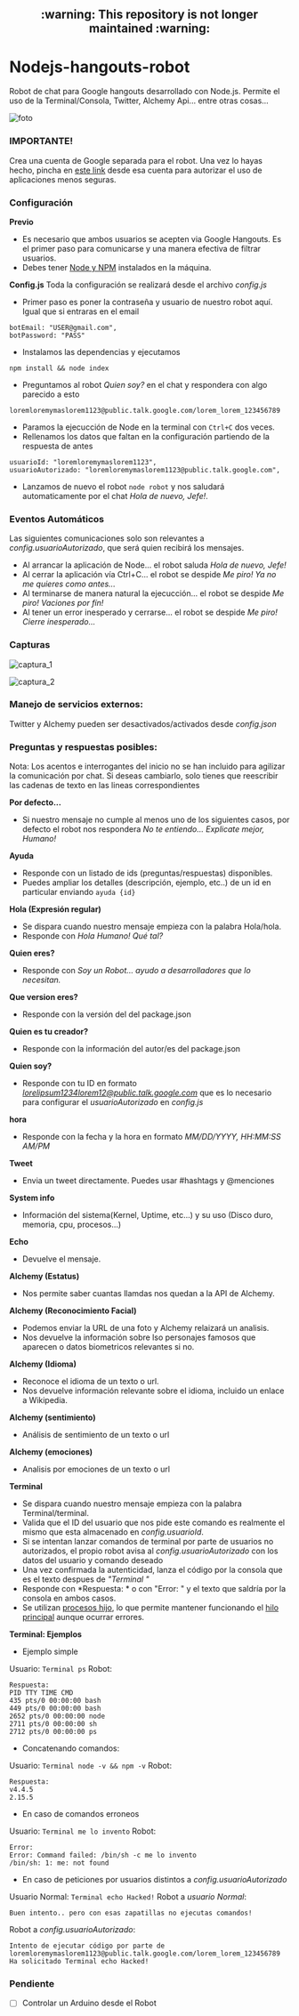 <h2 align="center">:warning: This repository is not longer maintained :warning:</h2>


# Nodejs-hangouts-robot
Robot de chat para Google hangouts desarrollado con Node.js. Permite el uso de la Terminal/Consola, Twitter, Alchemy Api... entre otras cosas...

![foto](img/Robotito_chat.png)

### IMPORTANTE!

Crea una cuenta de Google separada para el robot. 
Una vez lo hayas hecho, pincha en [este link](https://www.google.com/settings/security/lesssecureapps) desde esa cuenta para autorizar el uso de aplicaciones menos seguras.

### Configuración

**Previo**
- Es necesario que ambos usuarios se acepten via Google Hangouts. Es el primer paso para comunicarse y una manera efectiva de filtrar usuarios.
- Debes tener [Node y NPM](https://nodejs.org/en/) instalados en la máquina.

**Config.js**
Toda la configuración se realizará desde el archivo *config.js*

- Primer paso es poner la contraseña y usuario de nuestro robot aquí. Igual que si entraras en el email
```
botEmail: "USER@gmail.com",
botPassword: "PASS"
```
- Instalamos las dependencias y ejecutamos 
```
npm install && node index
```
- Preguntamos al robot *Quien soy?* en el chat y respondera con algo parecido a esto
```
loremloremymaslorem1123@public.talk.google.com/lorem_lorem_123456789
```
- Paramos la ejecucción de Node en la terminal con `Ctrl+C` dos veces.
- Rellenamos los datos que faltan en la configuración partiendo de la respuesta de antes
```
usuarioId: "loremloremymaslorem1123",
usuarioAutorizado: "loremloremymaslorem1123@public.talk.google.com",
```
- Lanzamos de nuevo el robot `node robot` y nos saludará automaticamente por el chat *Hola de nuevo, Jefe!*.


### Eventos Automáticos

Las siguientes comunicaciones solo son relevantes a *config.usuarioAutorizado*, que será quien recibirá los mensajes.

- Al arrancar la aplicación de Node... el robot saluda *Hola de nuevo, Jefe!*
- Al cerrar la aplicación vía Ctrl+C... el robot se despide *Me piro! Ya no me quieres como antes...*
- Al terminarse de manera natural la ejecucción... el robot se despide *Me piro! Vaciones por fín!*
- Al tener un error inesperado y cerrarse... el robot se despide *Me piro! Cierre inesperado...*


### Capturas



![captura_1](img/captura_1.png)



![captura_2](img/captura_2.png)



### Manejo de servicios externos:

Twitter y Alchemy pueden ser desactivados/activados desde *config.json*


### Preguntas y respuestas posibles:

Nota:
Los acentos e interrogantes del inicio no se han incluido para agilizar la comunicación por chat. 
Si deseas cambiarlo, solo tienes que reescribir las cadenas de texto en las lineas correspondientes

**Por defecto...**
- Si nuestro mensaje no cumple al menos uno de los siguientes casos, por defecto el robot nos respondera *No te entiendo... Explicate mejor, Humano!*

**Ayuda**
- Responde con un listado de ids (preguntas/respuestas) disponibles.
- Puedes ampliar los detalles (descripción, ejemplo, etc..) de un id en particular enviando `ayuda {id}`

**Hola (Expresión regular)**
- Se dispara cuando nuestro mensaje empieza con la palabra Hola/hola.
- Responde con *Hola Humano! Qué tal?*

**Quien eres?**
- Responde con *Soy un Robot... ayudo a desarrolladores que lo necesitan.*

**Que version eres?**
- Responde con la versión del del package.json
 
**Quien es tu creador?**
- Responde con la información del autor/es del package.json

**Quien soy?**
- Responde con tu ID en formato *lorelipsum1234lorem12@public.talk.google.com* que es lo necesario para configurar el *usuarioAutorizado* en *config.js*

**hora**
- Responde con la fecha y la hora en formato *MM/DD/YYYY, HH:MM:SS AM/PM*

**Tweet**
- Envia un tweet directamente. Puedes usar #hashtags y @menciones

**System info**
- Información del sistema(Kernel, Uptime, etc...) y su uso (Disco duro, memoria, cpu, procesos...)

**Echo**
- Devuelve el mensaje.


**Alchemy (Estatus)**
- Nos permite saber cuantas llamdas nos quedan a la API de Alchemy.


**Alchemy (Reconocimiento Facial)**
- Podemos enviar la URL de una foto y Alchemy relaizará un analisis.
- Nos devuelve la información sobre lso personajes famosos que aparecen o datos biometricos relevantes si no.


**Alchemy (Idioma)**
- Reconoce el idioma de un texto o url.
- Nos devuelve información relevante sobre el idioma, incluido un enlace a Wikipedia.


**Alchemy (sentimiento)**
- Análisis de sentimiento de un texto o url


**Alchemy (emociones)**
- Analisis por emociones de un texto o url


**Terminal**
- Se dispara cuando nuestro mensaje empieza con la palabra Terminal/terminal.
- Valida que el ID del usuario que nos pide este comando es realmente el mismo que esta almacenado en *config.usuarioId*.
- Si se intentan lanzar comandos de terminal por parte de usuarios no autorizados, el propio robot avisa al *config.usuarioAutorizado* con los datos del usuario y comando deseado
- Una vez confirmada la autenticidad, lanza el código por la consola que es el texto despues de *"Terminal "*
- Responde con *Respuesta: * o con "Error: " y el texto que saldría por la consola en ambos casos.
- Se utilizan [procesos hijo](https://nodejs.org/api/child_process.html), lo que permite mantener funcionando el [hilo principal](http://stackoverflow.com/questions/17959663/why-is-node-js-single-threaded) aunque ocurrar errores.

**Terminal: Ejemplos**
- Ejemplo simple

Usuario: `Terminal ps`
Robot:
```
Respuesta: 
PID TTY TIME CMD
435 pts/0 00:00:00 bash
449 pts/0 00:00:00 bash
2652 pts/0 00:00:00 node
2711 pts/0 00:00:00 sh
2712 pts/0 00:00:00 ps
```

- Concatenando comandos:

Usuario: `Terminal node -v && npm -v`
Robot:
```
Respuesta: 
v4.4.5 
2.15.5
```

- En caso de comandos erroneos

Usuario: `Terminal me lo invento`
Robot:
```
Error: 
Error: Command failed: /bin/sh -c me lo invento
/bin/sh: 1: me: not found
```         

- En caso de peticiones por usuarios distintos a *config.usuarioAutorizado*

Usuario Normal: `Terminal echo Hacked!`
Robot a *usuario Normal*:
```
Buen intento.. pero con esas zapatillas no ejecutas comandos!
```
Robot a *config.usuarioAutorizado*:
``` 
Intento de ejecutar código por parte de loremloremymaslorem1123@public.talk.google.com/lorem_lorem_123456789
Ha solicitado Terminal echo Hacked!
```

### Pendiente

- [ ] Controlar un Arduino desde el Robot

